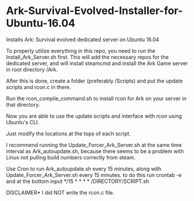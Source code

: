 # Ark-Survival-Evolved-Installer-for-Ubuntu-16.04
Installs Ark: Survival evolved dedicated server on Ubuntu 16.04

To properly utilize everything in this repo, you need to run the Install_Ark_Server.sh first. This will add the necessary repos for the dedicated server, and will install steamcmd and install the Ark Game server in root directory /Ark.

After this is done, create a folder (preferably /Scripts) and put the update scripts and rcon.c in there. 

Run the rcon_compile_command.sh to install rcon for Ark on your server in that directory. 

Now you are able to use the update scripts and interface with rcon using Ubuntu's CLI. 

Just modify the locations at the tops of each script. 

I recommend running the Update_Forcer_Ark_Server.sh at the same time interval as Ark_autoupdate.sh, because there seems to be a problem with Linux not pulling build numbers correctly from steam. 

Use Cron to run Ark_autoupdate.sh every 15 minutes, along with Update_Forcer_Ark_Server.sh every 15 minutes. to do this run crontab -e and at the bottom input */15 * * * * /DIRECTORY/SCRIPT.sh


DISCLAIMER* I did NOT write the rcon.c file.
